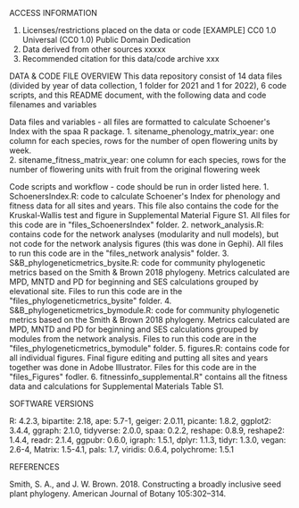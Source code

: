 ACCESS INFORMATION
1. Licenses/restrictions placed on the data or code
[EXAMPLE] CC0 1.0 Universal (CC0 1.0) Public Domain Dedication
2. Data derived from other sources
xxxxx
3. Recommended citation for this data/code archive
xxx

DATA & CODE FILE OVERVIEW
This data repository consist of 14 data files (divided by year of data collection, 1 folder for 2021 and 1 for 2022), 6 code scripts, and this README document, with the following data and code filenames and variables

Data files and variables - all files are formatted to calculate Schoener's Index with the spaa R package. 
    1. sitename_phenology_matrix_year: one column for each species, rows for the number of open flowering units by week.  
    2. sitename_fitness_matrix_year: one column for each species, rows for the number of flowering units with fruit from the original flowering week

Code scripts and workflow - code should be run in order listed here. 
    1. SchoenersIndex.R: code to calculate Schoener's Index for phenology and fitness data for all sites and years. This file also contains the code for the Kruskal-Wallis test and figure in Supplemental Material Figure S1. All files for this code are in "files_SchoenersIndex" folder. 
    2. network_analysis.R: contains code for the network analyses (modularity and null models), but not code for the network analysis figures (this was done in Gephi). All files to run this code are in the "files_network analysis" folder. 
    3. S&B_phylogeneticmetrics_bysite.R: code for community phylogenetic metrics based on the Smith & Brown 2018 phylogeny. Metrics calculated are MPD, MNTD and PD for beginning and SES calculations grouped by elevational site. Files to run this code are in the "files_phylogeneticmetrics_bysite" folder. 
    4. S&B_phylogeneticmetrics_bymodule.R: code for community phylogenetic metrics based on the Smith & Brown 2018 phylogeny. Metrics calculated are MPD, MNTD and PD for beginning and SES calculations grouped by modules from the network analysis. Files to run this code are in the "files_phylogeneticmetrics_bymodule" folder. 
    5. figures.R: contains code for all individual figures. Final figure editing and putting all sites and years together was done in Adobe Illustrator. Files for this code are in the "files_Figures" fodler.
    6. fitnessinfo_supplemental.R" contains all the fitness data and calculations for Supplemental Materials Table S1.



SOFTWARE VERSIONS

R: 4.2.3,
bipartite: 2.18,
ape: 5.7-1,
geiger: 2.0.11,
picante: 1.8.2,
ggplot2: 3.4.4,
ggraph: 2.1.0,
tidyverse: 2.0.0,
spaa: 0.2.2,
reshape: 0.8.9,
reshape2: 1.4.4,
readr: 2.1.4,
ggpubr: 0.6.0,
igraph: 1.5.1,
dplyr: 1.1.3,
tidyr: 1.3.0,
vegan: 2.6-4,
Matrix: 1.5-4.1,
pals: 1.7,
viridis: 0.6.4,
polychrome: 1.5.1


REFERENCES

Smith, S. A., and J. W. Brown. 2018. Constructing a broadly inclusive seed plant phylogeny. American Journal of Botany 105:302–314.

